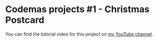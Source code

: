 # Codemas projects #1 - Christmas Postcard
You can find the tutorial video for this project on [my YouTube channel](http://youtube.com/channel/UCFKyQmNUw5FGcQr0lad5SHg).
